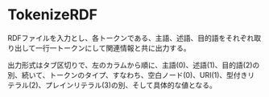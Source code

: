 # TokenizeRDF

RDFファイルを入力とし、各トークンである、主語、述語、目的語をそれぞれ取り出して一行一トークンにして関連情報と共に出力する。

出力形式はタブ区切りで、左のカラムから順に、主語(0)、述語(1)、目的語(2)の別、続いて、トークンのタイプ、すなわち、空白ノード(0)、URI(1)、型付きリテラル(2)、プレインリテラル(3)の別、そして具体的な値となる。
